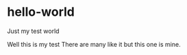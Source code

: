 # hello-world
Just my test world

Well this is my test
There are many like it but this one is mine.
